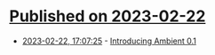 # [Published on 2023-02-22](index.md)

* [2023-02-22, 17:07:25](https://lobste.rs/s/aahxhw/introducing_ambient_0_1) - [Introducing Ambient 0.1](https://www.ambient.run/post/introducing-ambient)
